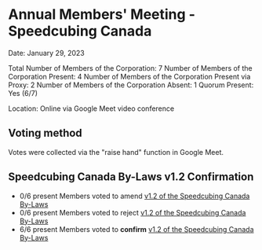 <style type="text/css">
  a[href]:after { content : "" }
</style>

# Annual Members' Meeting - Speedcubing Canada

Date: January 29, 2023

Total Number of Members of the Corporation: 7
Number of Members of the Corporation Present: 4
Number of Members of the Corporation Present via Proxy: 2
Number of Members of the Corporation Absent: 1
Quorum Present: Yes (6/7)

Location: Online via Google Meet video conference

## Voting method

Votes were collected via the "raise hand" function in Google Meet.

## Speedcubing Canada By-Laws v1.2 Confirmation

- 0/6 present Members voted to amend [v1.2 of the Speedcubing Canada By-Laws](https://www.speedcubingcanada.org/documents/by-laws-v1.2.pdf)
- 0/6 present Members voted to reject [v1.2 of the Speedcubing Canada By-Laws](https://www.speedcubingcanada.org/documents/by-laws-v1.2.pdf)
- 6/6 present Members voted to **confirm** [v1.2 of the Speedcubing Canada By-Laws](https://www.speedcubingcanada.org/documents/by-laws-v1.2.pdf)
